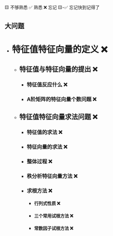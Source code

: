 🟨 不够熟悉  ✅ 熟悉  ❌ 忘记  🟨-✅ 忘记快到记得了

## 大问题
- # 特征值特征向量的定义 ❌
  - ## 特征值与特征向量的提出 ❌
    - ### 特征值反应什么 ❌
    - ### A阶矩阵的特征向量个数问题 ❌
  - ## 特征值特征向量求法问题 ❌
    - ### 特征值的求法 ❌
    - ### 特征向量的求法 ❌
    - ### 整体过程 ❌
    - ### 秩分析特征向量方法 ❌
    - ### 求根方法 ❌
      - #### 行列式性质 ❌
      - #### 三个常用试根方法 ❌
      - #### 常数因子试根方法 ❌
